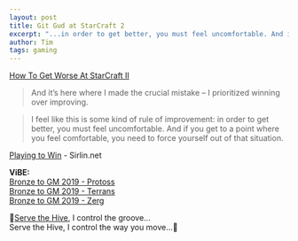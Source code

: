 ```yaml
---
layout: post
title: Git Gud at StarCraft 2
excerpt: "...in order to get better, you must feel uncomfortable. And if you get to a point where you feel comfortable, you need to force yourself out of that situation."
author: Tim
tags: gaming
---
```


[How To Get Worse At StarCraft II ](https://illiteracyhasdownsides.com/2020/06/13/how-to-get-worse-at-starcraft-ii/)  
> And it’s here where I made the crucial mistake – I prioritized winning over improving. 

> I feel like this is some kind of rule of improvement: in order to get better, you must feel uncomfortable. And if you get to a point where you feel comfortable, you need to force yourself out of that situation.

[Playing to Win](http://www.sirlin.net/ptw/) - Sirlin.net  

**ViBE:**  
[Bronze to GM 2019 - Protoss](https://www.youtube.com/playlist?list=PLFeZeom2b4Dm_PXPREvPRAJVa6dijv0FF)  
[Bronze to GM 2019 - Terrans](https://www.youtube.com/playlist?list=PLFeZeom2b4DmHduNHeFj-6PfoasuSQn3P)  
[Bronze to GM 2019 - Zerg](https://www.youtube.com/playlist?list=PLFeZeom2b4Dlt63qmkPO8hCencx-rE8xr)  

&#127925;[Serve the Hive](https://www.youtube.com/watch?v=o7XV9fRAhu0), I control the groove...  
Serve the Hive, I control the way you move...&#127925;  